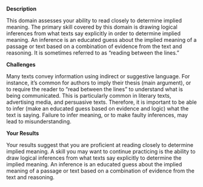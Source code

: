**Description**

This domain assesses your ability to read closely to determine implied meaning. The primary skill covered by this domain is drawing logical inferences from what texts say explicitly in order to determine implied meaning. An inference is an educated guess about the implied meaning of a passage or text based on a combination of evidence from the text and reasoning. It is sometimes referred to as “reading between the lines.”

**Challenges**

Many texts convey information using indirect or suggestive language. For instance, it’s common for authors to imply their thesis (main argument), or to require the reader to “read between the lines” to understand what is being communicated. This is particularly common in literary texts, advertising media, and persuasive texts. Therefore, it is important to be able to infer (make an educated guess based on evidence and logic) what the text is saying. Failure to infer meaning, or to make faulty inferences, may lead to misunderstanding.  

**Your Results**

Your results suggest that you are proficient at reading closely to determine implied meaning. A skill you may want to continue practicing is the ability to draw logical inferences from what texts say explicitly to determine the implied meaning. An inference is an educated guess about the implied meaning of a passage or text based on a combination of evidence from the text and reasoning.
